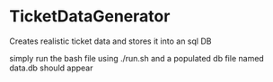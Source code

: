 # TicketDataGenerator
Creates realistic ticket data and stores it into an sql DB

simply run the bash file using ./run.sh and a populated db file named data.db should appear
